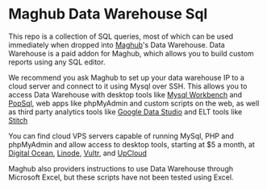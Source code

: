 # Maghub Data Warehouse Sql
This repo is a collection of SQL queries, most of which can be used immediately when dropped into [Maghub](https://maghub.com)'s Data Warehouse. 
Data Warehouse is a paid addon for Maghub, which allows you to build custom reports using any SQL editor.

We recommend you ask Maghub to set up your data warehouse IP to a cloud server and connect to it using Mysql over SSH. This allows you to access Data Warehouse with desktop tools like [Mysql Workbench](https://www.mysql.com/products/workbench/) and [PopSql](https://popsql.io/), web apps like phpMyAdmin and custom scripts on the web, as well as third party analytics tools like [Google Data Studio](https://datastudio.google.com/) and ELT tools like [Stitch](https://stitchdata.com)

You can find cloud VPS servers capable of running MySql, PHP and phpMyAdmin and allow access to desktop tools, starting at $5 a month, at [Digital Ocean](https://m.do.co/c/76aeda2ea03b), [Linode](https://www.linode.com/?r=9ad732c6894c51d7b91afc7ab2c939ba909697e6), [Vultr](http://www.vultr.com/?ref=7175642), and [UpCloud](https://upcloud.com/signup/?promo=59V4YT)

Maghub also providers instructions to use Data Warehouse through Microsoft Excel, but these scripts have not been tested using Excel.
